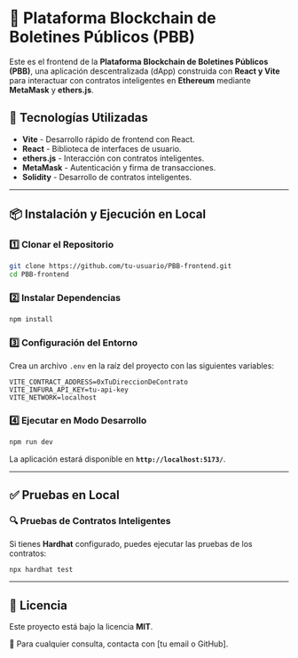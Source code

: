 # 📢 Plataforma Blockchain de Boletines Públicos (PBB)

Este es el frontend de la **Plataforma Blockchain de Boletines Públicos (PBB)**, una aplicación descentralizada (dApp) construida con **React y Vite** para interactuar con contratos inteligentes en **Ethereum** mediante **MetaMask** y **ethers.js**.

## 🚀 Tecnologías Utilizadas

- **Vite** - Desarrollo rápido de frontend con React.
- **React** - Biblioteca de interfaces de usuario.
- **ethers.js** - Interacción con contratos inteligentes.
- **MetaMask** - Autenticación y firma de transacciones.
- **Solidity** - Desarrollo de contratos inteligentes.

---

## 📦 Instalación y Ejecución en Local

### 1️⃣ Clonar el Repositorio

```sh
git clone https://github.com/tu-usuario/PBB-frontend.git
cd PBB-frontend
```

### 2️⃣ Instalar Dependencias

```sh
npm install
```

### 3️⃣ Configuración del Entorno

Crea un archivo `.env` en la raíz del proyecto con las siguientes variables:

```env
VITE_CONTRACT_ADDRESS=0xTuDireccionDeContrato
VITE_INFURA_API_KEY=tu-api-key
VITE_NETWORK=localhost
```

### 4️⃣ Ejecutar en Modo Desarrollo

```sh
npm run dev
```

La aplicación estará disponible en **`http://localhost:5173/`**.

---

## ✅ Pruebas en Local

### 🔍 Pruebas de Contratos Inteligentes

Si tienes **Hardhat** configurado, puedes ejecutar las pruebas de los contratos:

```sh
npx hardhat test
```

---

## 📝 Licencia

Este proyecto está bajo la licencia **MIT**.

📩 Para cualquier consulta, contacta con [tu email o GitHub].
